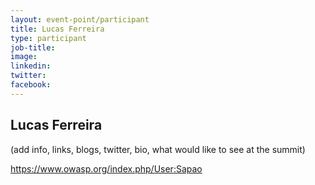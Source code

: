 ```yaml
---
layout: event-point/participant
title: Lucas Ferreira
type: participant
job-title:
image: 
linkedin:
twitter:
facebook:
---
```


## Lucas Ferreira

(add info, links, blogs, twitter, bio, what would like to see at the summit)

https://www.owasp.org/index.php/User:Sapao
